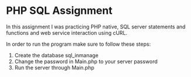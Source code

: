 # PHP SQL Assignment
In this assignment I was practicing PHP native, SQL server statements and functions and web service interaction using cURL.

In order to run the program make sure to follow these steps:
1. Create the database sql_inmanage
2. Change the password in Main.php to your server password
3. Run the server through Main.php
